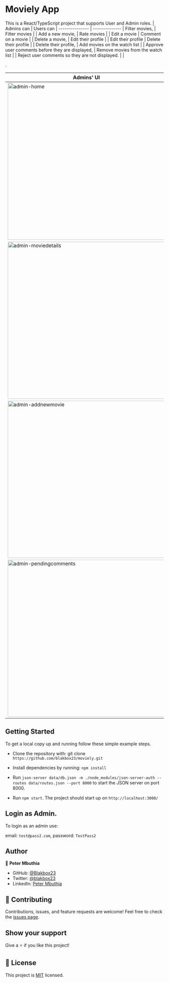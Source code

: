 # Moviely App

This is a React/TypeScript project that supports User and Admin roles. 
| Admins can                                         | Users can                             |
  ---------------                                    | --------------
| Filter movies,                                     | Filter movies                         |
| Add a new movie,                                   | Rate movies                           |
| Edit a movie                                       | Comment on a movie                    |
| Delete a movie,                                    | Edit their profile                    |
| Edit their profile                                 | Delete their profile                  |
| Delete their profile,                              | Add movies on the watch list          |
| Approve user comments before they are displayed,   | Remove movies from the watch list     |
| Reject user comments so they are not displayed.    |                                       |

.

| Admins' UI                                          | Users' UI                             |
  ---------------                                    | --------------
| <img width="500" alt="admin-home" src="https://user-images.githubusercontent.com/36844547/161004813-6cf7b5bb-fd8c-4db9-bf8d-509c345fba72.PNG"> | <img width="500" alt="User-home" src="https://user-images.githubusercontent.com/36844547/161009016-487dc43b-6271-45cf-90bf-7dd4d600740c.PNG"> |                       |
| <img width="500" alt="admin-moviedetails" src="https://user-images.githubusercontent.com/36844547/161005316-380049e9-6340-4f26-bcdc-87849cfc7c0e.PNG">                |<img width="500" alt="User-moviedesc" src="https://user-images.githubusercontent.com/36844547/161009031-b0ba9aa2-da34-4851-b14a-1531a0a91f6a.PNG"> |
| <img width="500" alt="admin-addnewmovie" src="https://user-images.githubusercontent.com/36844547/161007199-e40d0db2-0417-4010-a586-1269d11a77ef.PNG">               | <img width="500" alt="user-profilepage" src="https://user-images.githubusercontent.com/36844547/161009061-8c64e465-52bb-4e9e-8963-f267aa97e94e.PNG"> |
| <img width="500" alt="admin-pendingcomments" src="https://user-images.githubusercontent.com/36844547/161007244-27a4b50b-118a-43d5-9246-d05c285890b8.PNG">              | <img width="500" alt="user-watchlist" src="https://user-images.githubusercontent.com/36844547/161009078-2528d595-4503-4bc4-b35e-03d46da07b8c.PNG"> |




## Getting Started
To get a local copy up and running follow these simple example steps.

   - Clone the repository with: git clone `https://github.com/blakbox23/moviely.git`
    
   - Install dependencies by running: `npm install`
    
   - Run `json-server data/db.json -m ./node_modules/json-server-auth --routes data/routes.json --port 8000` to start the JSON server on port 8000.
    
   - Run `npm start`. The project should start up on `http://localhost:3000/`


## Login as Admin.
To login as an admin use:


email: `test@pass2.com`,
password: `TestPass2`


## Author

👤 **Peter Mbuthia**
- GitHub: [@Blakbox23](https://github.com/blakbox23)
- Twitter: [@blakbox23](https://twitter.com/blakbox23)
- LinkedIn: [Peter Mbuthia](https://www.linkedin.com/in/peter-mbuthia)


## 🤝 Contributing

Contributions, issues, and feature requests are welcome!
Feel free to check the [issues page](https://github.com/blakbox23/moviely/issues).

## Show your support

Give a ⭐️ if you like this project!


## 📝 License

This project is [MIT](./MIT.md) licensed.

